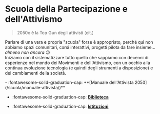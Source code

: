 # Scuola della Partecipazione e dell'Attivismo

> 2050x è la Top Gun degli attivisti (cit.)

Parlare di una vera e propria "scuola" forse è appropriato, perché qui non abbiamo spazi comunitari, corsi interattivi, progetti pilota da fare insieme... _almeno non ancora_ :wink:  
Iniziamo con il sistematizzare tutto quello che sappiamo con decenni di esperienze nel mondo dei Movimenti e dell'Attivismo, con un occhio alla continua evoluzione tecnologia (e quindi degli strumenti a disposizione) e dei cambiamenti della società.

<div class="grid cards" markdown>
- :fontawesome-solid-graduation-cap: **[Manuale dell'Attivista 2050](/scuola/manuale-attivista/)**  

- :fontawesome-solid-graduation-cap: **[Biblioteca](/scuola/biblioteca/)**  

- :fontawesome-solid-graduation-cap: **[Istituzioni](/scuola/istituzioni/)**  

</div>
